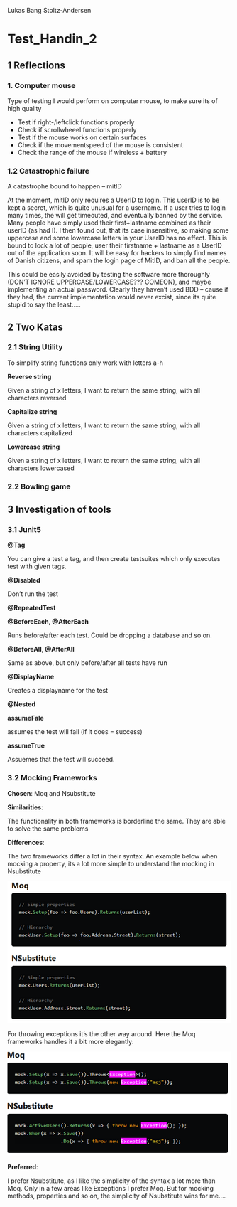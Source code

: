 Lukas Bang Stoltz-Andersen	
# Test_Handin_2

## **1 Reflections**

### 1. **Computer mouse**

Type of testing I would perform on computer mouse, to make sure its of high quality

- Test if right-/leftclick functions properly
- Check if scrollwheeel functions properly
- Test if the mouse works on certain surfaces
- Check if the movementspeed of the mouse is consistent
- Check the range of the mouse if wireless + battery

### **1.2 Catastrophic failure**

A catastrophe bound to happen – mitID

At the moment, mitID only requires a UserID to login. This userID is to be kept a secret, which is quite unusual for a username. If a user tries to login many times, the will get timeouted, and eventually banned by the service. Many people have simply used their first+lastname combined as their userID (as had I). I then found out, that its case insensitive, so making some uppercase and some lowercase letters in your UserID has no effect. This is bound to lock a lot of people, user their firstname + lastname as a UserID out of the application soon. It will be easy for hackers to simply find names of Danish citizens, and spam the login page of MitID, and ban all the people. 

This could be easily avoided by testing the software more thoroughly (DON’T IGNORE UPPERCASE/LOWERCASE??? COMEON), and maybe implementing an actual password. Clearly they haven’t used BDD – cause if they had, the current implementation would never excist, since its quite stupid to say the least…..

## **2 Two Katas**

### **2.1 String Utility**

To simplify string functions only work with letters a-h

**Reverse string**

Given a string of x letters, I want to return the same string, with all characters reversed

**Capitalize string**

Given a string of x letters, I want to return the same string, with all characters capitalized

**Lowercase string**

Given a string of x letters, I want to return the same string, with all characters lowercased

### **2.2 Bowling game**

## **3 Investigation of tools**

### **3.1 Junit5**

**@Tag**

You can give a test a tag, and then create testsuites which only executes test with given tags.

**@Disabled**

Don’t run the test

**@RepeatedTest**

**@BeforeEach, @AfterEach**

Runs before/after each test. Could be dropping a database and so on.

**@BeforeAll, @AfterAll**

Same as above, but only before/after all tests have run

**@DisplayName**

Creates a displayname for the test

**@Nested**

**assumeFale**

assumes the test will fail (if it does = success)

**assumeTrue**

Assuemes that the test will succeed.

### **3.2 Mocking Frameworks**

**Chosen**: Moq and Nsubstitute

**Similarities**: 

The functionality in both frameworks is borderline the same. They are able to solve the same problems

**Differences**:

The two frameworks differ a lot in their syntax. An example below when mocking a property, its a lot more simple to understand the mocking in Nsubstitute

![alt text](./picture/pic2.PNG "Title")

For throwing exceptions it’s the other way around. Here the Moq frameworks handles it a bit more elegantly:

![alt text](./picture/pic1.PNG "Title")

**Preferred**: 

I prefer Nsubstitute, as I like the simplicity of the syntax a lot more than Moq. Only in a few areas like Exceptions I prefer Moq. But for mocking methods, properties and so on, the simplicity of Nsubstitute wins for me….


